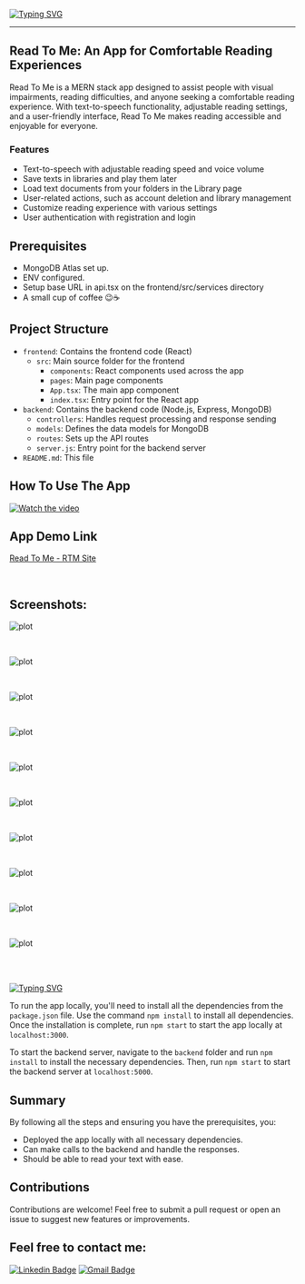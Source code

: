 [![Typing SVG](https://readme-typing-svg.demolab.com?font=Roboto&weight=900&size=40&duration=3000&pause=2000&color=A849FF&center=true&width=1000&height=90&lines=Read+To+Me;MERN+Stack+App)](https://git.io/typing-svg)

<hr>

## Read To Me: An App for Comfortable Reading Experiences

Read To Me is a MERN stack app designed to assist people with visual impairments, reading difficulties, and anyone seeking a comfortable reading experience. With text-to-speech functionality, adjustable reading settings, and a user-friendly interface, Read To Me makes reading accessible and enjoyable for everyone.

### Features

- Text-to-speech with adjustable reading speed and voice volume
- Save texts in libraries and play them later
- Load text documents from your folders in the Library page
- User-related actions, such as account deletion and library management
- Customize reading experience with various settings
- User authentication with registration and login

## Prerequisites

- MongoDB Atlas set up.
- ENV configured.
- Setup base URL in api.tsx on the frontend/src/services directory
- A small cup of coffee 😉☕

## Project Structure

- `frontend`: Contains the frontend code (React)
  - `src`: Main source folder for the frontend
    - `components`: React components used across the app
    - `pages`: Main page components
    - `App.tsx`: The main app component
    - `index.tsx`: Entry point for the React app
- `backend`: Contains the backend code (Node.js, Express, MongoDB)
  - `controllers`: Handles request processing and response sending
  - `models`: Defines the data models for MongoDB
  - `routes`: Sets up the API routes
  - `server.js`: Entry point for the backend server
- `README.md`: This file

## How To Use The App

[![Watch the video](https://img.youtube.com/vi/1813beb60d874bcabc21865e6ac5e034/maxresdefault.jpg)](https://www.loom.com/embed/1813beb60d874bcabc21865e6ac5e034)

## App Demo Link

[Read To Me - RTM Site](https://read-to-me.netlify.app/)

<br>

## Screenshots:

![plot](./screenshots/register.png)

<br>

![plot](./screenshots/login.png)

<br>

![plot](./screenshots/guide.png)

<br>

![plot](./screenshots/readerUnmounted.png)

<br>

![plot](./screenshots/readerMounted.png)

<br>

![plot](./screenshots/voicesAndSettings.png)

<br>

![plot](./screenshots/darkThemeReader.png)

<br>

![plot](./screenshots/library.png)

<br>

![plot](./screenshots/openedDirectory.png)

<br>

![plot](./screenshots/userPage.png)

<br>
<br>

[![Typing SVG](https://readme-typing-svg.demolab.com?font=Roboto&weight=900&size=24&duration=100&pause=2000&color=blue&repeat=false&width=500&height=34&lines=Deployment)](https://git.io/typing-svg)


To run the app locally, you'll need to install all the dependencies from the `package.json` file. Use the command `npm install` to install all dependencies. Once the installation is complete, run `npm start` to start the app locally at `localhost:3000`.

To start the backend server, navigate to the `backend` folder and run `npm install` to install the necessary dependencies. Then, run `npm start` to start the backend server at `localhost:5000`.

## Summary

By following all the steps and ensuring you have the prerequisites, you:

- Deployed the app locally with all necessary dependencies.
- Can make calls to the backend and handle the responses.
- Should be able to read your text with ease.

## Contributions

Contributions are welcome! Feel free to submit a pull request or open an issue to suggest new features or improvements.


## Feel free to contact me:
[![Linkedin Badge](https://img.shields.io/badge/-Elad%20Harel-blue?style=flat-square&logo=Linkedin&logoColor=white&link&=https://www.linkedin.com/in/elad-harel-06ab61183/)](https://www.linkedin.com/in/elad-harel-06ab61183/)
[![Gmail Badge](https://img.shields.io/badge/-Eladjmc88@gmail.com-c14438?style=flat-square&logo=Gmail&logoColor=white&link=mailto:Eladjmc88@gmail.com)](mailto:benben95939@gmail.com)
